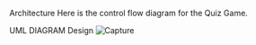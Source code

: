 Architecture
Here is the control flow diagram for the Quiz Game.

UML DIAGRAM
Design
![Capture](https://user-images.githubusercontent.com/52988876/124734363-a7b5cb00-df32-11eb-9124-719beca852d6.PNG)
